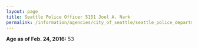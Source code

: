 ```yaml
---
layout: page
title: Seattle Police Officer 5151 Joel A. Nark
permalink: /information/agencies/city_of_seattle/seattle_police_department/copbook/5151/
---
```


**Age as of Feb. 24, 2016:** 53
